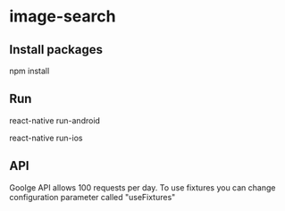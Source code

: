 # image-search

## Install packages
npm install

## Run
react-native run-android

react-native run-ios

## API
Goolge API allows 100 requests per day.
To use fixtures you can change configuration parameter called "useFixtures"
